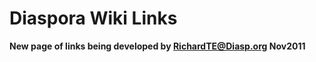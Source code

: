 # Diaspora Wiki Links 






**New page of links being developed by RichardTE@Diasp.org Nov2011**







